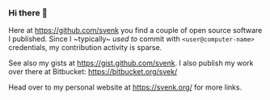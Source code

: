 ### Hi there 👋

Here at https://github.com/svenk you find a couple of open source software I published. Since I ~typically~ _used to_ commit
with `<user@computer-name>` credentials, my contribution activity is sparse.

See also my gists at https://gist.github.com/svenk.
I also publish my work over there at Bitbucket: https://bitbucket.org/svek/
<!--Unfortunately, most of my code resides in closed-access selfhosted Gitlab repositories.-->
Head over to my personal website at https://svenk.org/ for more links.


<!--
**svenk/svenk** is a ✨ _special_ ✨ repository because its `README.md` (this file) appears on your GitHub profile.

Here are some ideas to get you started:

- 🔭 I’m currently working on ...
- 🌱 I’m currently learning ...
- 👯 I’m looking to collaborate on ...
- 🤔 I’m looking for help with ...
- 💬 Ask me about ...
- 📫 How to reach me: ...
- 😄 Pronouns: ...
- ⚡ Fun fact: ...
-->

